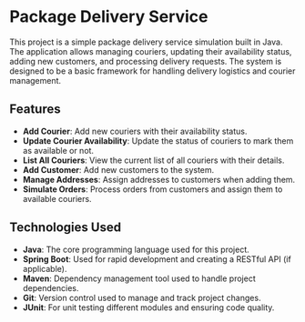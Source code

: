 # Package Delivery Service

This project is a simple package delivery service simulation built in Java. The application allows managing couriers, updating their availability status, adding new customers, and processing delivery requests. The system is designed to be a basic framework for handling delivery logistics and courier management.

## Features
- **Add Courier**: Add new couriers with their availability status.
- **Update Courier Availability**: Update the status of couriers to mark them as available or not.
- **List All Couriers**: View the current list of all couriers with their details.
- **Add Customer**: Add new customers to the system.
- **Manage Addresses**: Assign addresses to customers when adding them.
- **Simulate Orders**: Process orders from customers and assign them to available couriers.

## Technologies Used
- **Java**: The core programming language used for this project.
- **Spring Boot**: Used for rapid development and creating a RESTful API (if applicable).
- **Maven**: Dependency management tool used to handle project dependencies.
- **Git**: Version control used to manage and track project changes.
- **JUnit**: For unit testing different modules and ensuring code quality.
